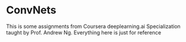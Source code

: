 # ConvNets
This is some assignments from Coursera deeplearning.ai Specialization taught by Prof. Andrew Ng.
Everything here is just for reference
